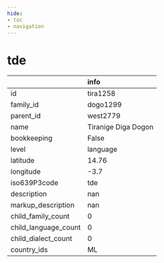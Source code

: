 ```yaml
---
hide:
- toc
- navigation
---
```

# tde
|                      | info                |
|:---------------------|:--------------------|
| id                   | tira1258            |
| family_id            | dogo1299            |
| parent_id            | west2779            |
| name                 | Tiranige Diga Dogon |
| bookkeeping          | False               |
| level                | language            |
| latitude             | 14.76               |
| longitude            | -3.7                |
| iso639P3code         | tde                 |
| description          | nan                 |
| markup_description   | nan                 |
| child_family_count   | 0                   |
| child_language_count | 0                   |
| child_dialect_count  | 0                   |
| country_ids          | ML                  |